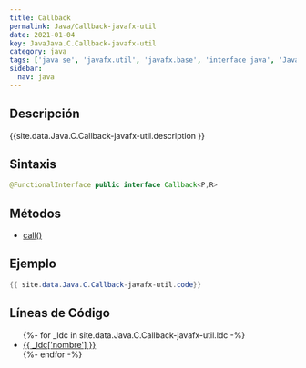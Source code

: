 ```yaml
---
title: Callback
permalink: Java/Callback-javafx-util
date: 2021-01-04
key: JavaJava.C.Callback-javafx-util
category: java
tags: ['java se', 'javafx.util', 'javafx.base', 'interface java', 'JavaFX 2.0']
sidebar: 
  nav: java
---
```


## Descripción
{{site.data.Java.C.Callback-javafx-util.description }}

## Sintaxis
~~~java
@FunctionalInterface public interface Callback<P,R>
~~~

## Métodos
* [call()](/Java/Callback-javafx-util/call)

## Ejemplo
~~~java
{{ site.data.Java.C.Callback-javafx-util.code}}
~~~

## Líneas de Código
<ul>
{%- for _ldc in site.data.Java.C.Callback-javafx-util.ldc -%}
   <li>
       <a href="{{_ldc['url'] }}">{{ _ldc['nombre'] }}</a>
   </li>
{%- endfor -%}
</ul>
